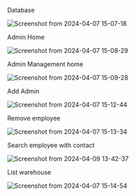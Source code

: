 Database

![Screenshot from 2024-04-07 15-07-18](https://github.com/ridwanahmed002/Inventory-Management-System/assets/149960584/265cf632-3e41-4034-82ef-1412e49e7cd9)

Admin Home

![Screenshot from 2024-04-07 15-08-29](https://github.com/ridwanahmed002/Inventory-Management-System/assets/149960584/4796e7e1-43aa-4eb5-a7b7-3b4dcad49ad5)

Admin Management home

![Screenshot from 2024-04-07 15-09-28](https://github.com/ridwanahmed002/Inventory-Management-System/assets/149960584/f3f3ee77-02e7-447d-98b3-b36dc548d084)

Add Admin

![Screenshot from 2024-04-07 15-12-44](https://github.com/ridwanahmed002/Inventory-Management-System/assets/149960584/94327b6a-c032-43f4-9b54-5ec09793b4af)

Remove employee

![Screenshot from 2024-04-07 15-13-34](https://github.com/ridwanahmed002/Inventory-Management-System/assets/149960584/c21fa108-6561-4066-a01d-500d4220a1b2)

Search employee with contact 

![Screenshot from 2024-04-09 13-42-37](https://github.com/ridwanahmed002/Inventory-Management-System/assets/149960584/de49e757-313a-4d69-b9f0-8d7a3b55d8a6)

List warehouse

![Screenshot from 2024-04-07 15-14-54](https://github.com/ridwanahmed002/Inventory-Management-System/assets/149960584/8c253f86-c63d-415e-8447-4644524e3891)

